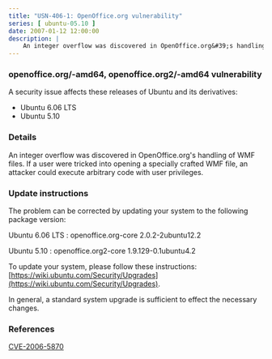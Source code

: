 ```yaml
---
title: "USN-406-1: OpenOffice.org vulnerability"
series: [ ubuntu-05.10 ]
date: 2007-01-12 12:00:00
description: |
    An integer overflow was discovered in OpenOffice.org&#39;s handling of WMF files.  If a user were tricked into opening a specially crafted WMF  file, an attacker could execute arbitrary code with user privileges.
--- 
```

 
### openoffice.org/-amd64, openoffice.org2/-amd64 vulnerability

A security issue affects these releases of Ubuntu and its derivatives:

* Ubuntu 6.06 LTS
* Ubuntu 5.10

### Details

An integer overflow was discovered in OpenOffice.org&#39;s handling of WMF files. If a user were tricked into opening a specially crafted WMF file, an attacker could execute arbitrary code with user privileges.

### Update instructions

The problem can be corrected by updating your system to the following package version:

Ubuntu 6.06 LTS
 : openoffice.org-core <span>2.0.2-2ubuntu12.2</span>

Ubuntu 5.10
 : openoffice.org2-core <span>1.9.129-0.1ubuntu4.2</span>

To update your system, please follow these instructions: [https://wiki.ubuntu.com/Security/Upgrades](https://wiki.ubuntu.com/Security/Upgrades).

In general, a standard system upgrade is sufficient to effect the necessary changes.

### References

 [CVE-2006-5870](http://people.ubuntu.com/~ubuntu-security/cve/CVE-2006-5870)
 

